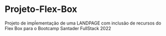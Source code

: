 
<h1> Projeto-Flex-Box </h1>

<p>Projeto de impĺementação de uma LANDPAGE com inclusão de recursos do Flex Box para o Bootcamp Santader FullStack 2022</p>